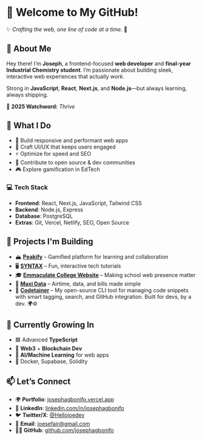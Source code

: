 # 👋 Welcome to My GitHub!

✨ *Crafting the web, one line of code at a time.* 🚀

## 🚀 About Me

Hey there! I’m **Joseph**, a frontend-focused **web developer** and **final-year Industrial Chemistry student**. I’m passionate about building sleek, interactive web experiences that actually *work*.

Strong in **JavaScript**, **React**, **Next.js**, and **Node.js**—but always learning, always shipping.

🎯 **2025 Watchword:** *Thrive*

## 🌟 What I Do

* 🔧 Build responsive and performant web apps
* 🎨 Craft UI/UX that keeps users engaged
* ⚡ Optimize for speed and SEO
* 🤝 Contribute to open source & dev communities
* 🎮 Explore gamification in EdTech

### 💻 Tech Stack

* **Frontend**: React, Next.js, JavaScript, Tailwind CSS
* **Backend**: Node.js, Express
* **Database**: PostgreSQL
* **Extras**: Git, Vercel, Netlify, SEO, Open Source

## 🔧 Projects I'm Building

* 🏔️ **[Peakify](https://github.com/JosephAgbonifo/Peakify)** – Gamified platform for learning and collaboration
* 🖥️ **[SYNTAX](https://github.com/JosephAgbonifo/Syntax-promotional-page)** – Fun, interactive tech tutorials
* 🎓 **[Emmaculate College Website](https://github.com/JosephAgbonifo/emmaculate-MERN)** – Making school web presence matter
* 📡 **[Maxi Data](https://github.com/JosephAgbonifo/Maxi-data)** – Airtime, data, and bills made simple
* 🧰 **[Codetainer](https://github.com/JosephAgbonifo/Codetainer)** – My open-source CLI tool for managing code snippets with smart tagging, search, and GitHub integration. Built for devs, by a dev. 🌍⚙️  


## 🌱 Currently Growing In

* 🟦 Advanced **TypeScript**
* 🔗 **Web3** + **Blockchain Dev**
* 🤖 **AI/Machine Learning** for web apps
* 🐳 Docker, Supabase, Solidity

## 📫 Let’s Connect

* 🌍 **Portfolio**: [josephagbonifo.vercel.app](https://josephagbonifo.vercel.app)
* 💼 **LinkedIn**: [linkedin.com/in/josephagbonifo](https://linkedin.com/in/josephagbonifo)
* 🐦 **Twitter/X**: [@Hellojoedev](https://x.com/hellojoedev)
* 📩 **Email**: [joesefair@gmail.com](mailto:joesefair@gmail.com)
* 🧑‍💻 **GitHub**: [github.com/josephagbonifo](https://github.com/josephagbonifo)
